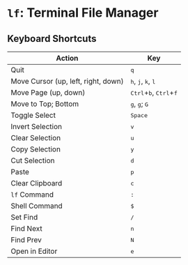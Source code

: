 # `lf`: Terminal File Manager

## Keyboard Shortcuts

|               Action                |                            Key                             |
|-------------------------------------|------------------------------------------------------------|
| Quit                                | <kbd>q</kbd>                                               |
| Move Cursor (up, left, right, down) | <kbd>h</kbd>, <kbd>j</kbd>, <kbd>k</kbd>, <kbd>l</kbd>     |
| Move Page (up, down)                | <kbd>Ctrl</kbd>+<kbd>b</kbd>, <kbd>Ctrl</kbd>+<kbd>f</kbd> |
| Move to Top; Bottom                 | <kbd>g</kbd>, <kbd>g</kbd>; <kbd>G</kbd>                   |
| Toggle Select                       | <kbd>Space</kbd>                                           |
| Invert Selection                    | <kbd>v</kbd>                                               |
| Clear Selection                     | <kbd>u</kbd>                                               |
| Copy Selection                      | <kbd>y</kbd>                                               |
| Cut Selection                       | <kbd>d</kbd>                                               |
| Paste                               | <kbd>p</kbd>                                               |
| Clear Clipboard                     | <kbd>c</kbd>                                               |
| `lf` Command                        | <kbd>:</kbd>                                               |
| Shell Command                       | <kbd>$</kbd>                                               |
| Set Find                            | <kbd>/</kbd>                                               |
| Find Next                           | <kbd>n</kbd>                                               |
| Find Prev                           | <kbd>N</kbd>                                               |
| Open in Editor                      | <kbd>e</kbd>                                               |
